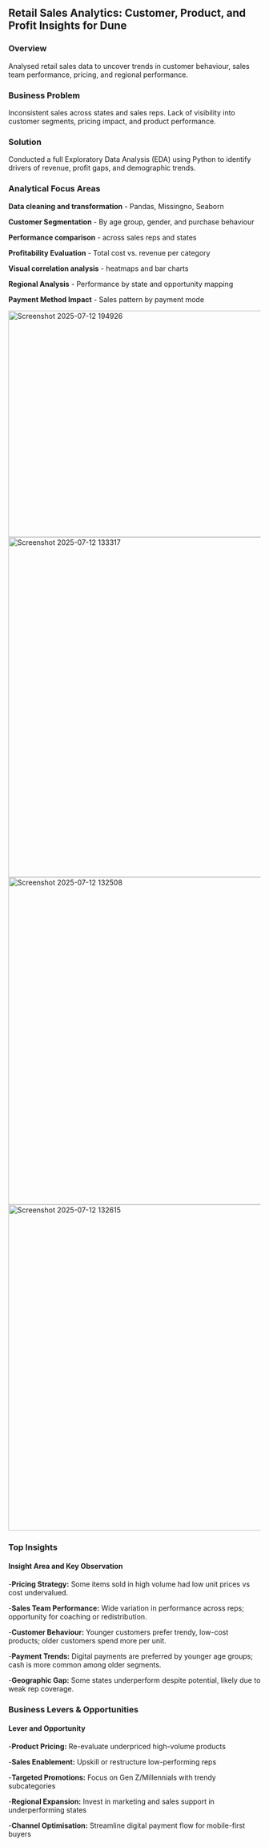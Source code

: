 ## Retail Sales Analytics: Customer, Product, and Profit Insights for Dune

### Overview
Analysed retail sales data to uncover trends in customer behaviour, sales team performance, pricing, and regional performance.

### Business Problem
Inconsistent sales across states and sales reps. Lack of visibility into customer segments, pricing impact, and product performance.

### Solution
Conducted a full Exploratory Data Analysis (EDA) using Python to identify drivers of revenue, profit gaps, and demographic trends.




### Analytical Focus Areas
**Data cleaning and transformation** - Pandas, Missingno, Seaborn

**Customer Segmentation** - By age group, gender, and purchase behaviour

**Performance comparison** - across sales reps and states

**Profitability Evaluation** - Total cost vs. revenue per category

**Visual correlation analysis** - heatmaps and bar charts

**Regional Analysis** - Performance by state and opportunity mapping

**Payment Method Impact** - Sales pattern by payment mode


<img width="540" height="452" alt="Screenshot 2025-07-12 194926" src="https://github.com/user-attachments/assets/b4502b4a-52ab-486f-bfa1-07e3544ed6e2" />


<img width="1689" height="679" alt="Screenshot 2025-07-12 133317" src="https://github.com/user-attachments/assets/ecf19428-55a1-4dfe-975d-07f2c1c16689" />


<img width="893" height="654" alt="Screenshot 2025-07-12 132508" src="https://github.com/user-attachments/assets/b475e4fe-7f9f-4ddf-9382-0ed6430bd949" />


<img width="1652" height="651" alt="Screenshot 2025-07-12 132615" src="https://github.com/user-attachments/assets/cabf61f5-6288-41ee-b450-d9988ff57f24" />


### Top Insights
   #### Insight Area and Key Observation
   
-**Pricing Strategy:**	Some items sold in high volume had low unit prices vs cost undervalued.

-**Sales Team Performance:**	Wide variation in performance across reps; opportunity for coaching or redistribution.

-**Customer Behaviour:**	Younger customers prefer trendy, low-cost products; older customers spend more per unit.

-**Payment Trends:**	Digital payments are preferred by younger age groups; cash is more common among older segments.

-**Geographic Gap:**	Some states underperform despite potential, likely due to weak rep coverage.



### Business Levers & Opportunities
   #### Lever	and Opportunity
   
-**Product Pricing:**	Re-evaluate underpriced high-volume products

-**Sales Enablement:**	Upskill or restructure low-performing reps

-**Targeted Promotions:**	Focus on Gen Z/Millennials with trendy subcategories

-**Regional Expansion:**	Invest in marketing and sales support in underperforming states

-**Channel Optimisation:**	Streamline digital payment flow for mobile-first buyers
